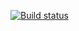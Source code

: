 [![Build status](https://ci.appveyor.com/api/projects/status/c5qtamt5th0qr13m?svg=true)](https://ci.appveyor.com/project/Stacyde/app-card)

